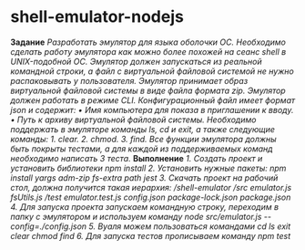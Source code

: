 # shell-emulator-nodejs
**Задание**
*Разработать эмулятор для языка оболочки ОС. Необходимо сделать работу*
*эмулятора как можно более похожей на сеанс shell в UNIX-подобной ОС.*
*Эмулятор должен запускаться из реальной командной строки, а файл с*
*виртуальной файловой системой не нужно распаковывать у пользователя.*
*Эмулятор принимает образ виртуальной файловой системы в виде файла формата*
*zip. Эмулятор должен работать в режиме CLI.*
*Конфигурационный файл имеет формат json и содержит:*
*• Имя компьютера для показа в приглашении к вводу.*
*• Путь к архиву виртуальной файловой системы.*
*Необходимо поддержать в эмуляторе команды ls, cd и exit, а также*
*следующие команды:*
*1. clear.*
*2. chmod.*
*3. find.*
*Все функции эмулятора должны быть покрыты тестами, а для каждой из*
*поддерживаемых команд необходимо написать 3 теста.*
**Выполнение**
*1. Создать проект и установить библиотеки npm install*
*2. Установить нужные пакеты: npm install yargs adm-zip fs-extra path jest*
*3. Скачать проект на рабочий стол, должна получится такая иерархия:*
*/shell-emulator*
  */src*
    *emulator.js*
    *fsUtils.js*
  */test*
    *emulator.test.js*
  *config.json*
  *package-lock.json*
  *package.json*
*4. Для запуска проекта запускаем командную строку, переходим в папку с эмулятором и используем команду node src/emulator.js --config=./config.json*
*5. Вуаля можем пользоваться командами cd ls exit clear chmod find*
*6. Для запуска тестов прописываем команду npm test*
